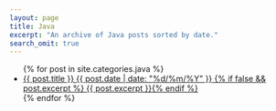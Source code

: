 ```yaml
---
layout: page
title: Java
excerpt: "An archive of Java posts sorted by date."
search_omit: true
---
```




<ul class="post-list">
    {% for post in site.categories.java %}
    <li>
        <article>
            <a href="{{ site.url }}{{ post.url }}">{{ post.title }} <span class="entry-date">
                    <time datetime="{{ post.date | date_to_xmlschema }}">{{ post.date | date: "%d/%m/%Y" }}</time>
                </span>{% if false && post.excerpt %} <span class="excerpt">{{ post.excerpt }}</span>{% endif %}</a>
        </article>
    </li>
    {% endfor %}
</ul>

